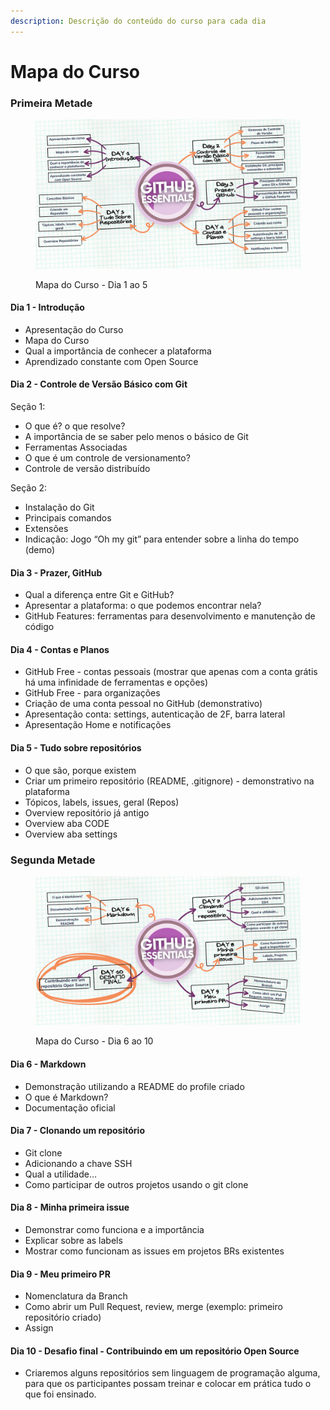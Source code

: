 ```yaml
---
description: Descrição do conteúdo do curso para cada dia
---
```


# Mapa do Curso

### Primeira Metade

<figure><img src="../.gitbook/assets/Mapa do Curso - Dia 1 ao 5.png" alt=""><figcaption><p>Mapa do Curso - Dia 1 ao 5</p></figcaption></figure>

#### Dia 1 - Introdução

* Apresentação do Curso
* Mapa do Curso
* Qual a importância de conhecer a plataforma
* Aprendizado constante com Open Source

#### Dia 2 - Controle de Versão Básico com Git

Seção 1:

* O que é? o que resolve?
* A importância de se saber pelo menos o básico de Git
* Ferramentas Associadas
* O que é um controle de versionamento?
* Controle de versão distribuído

Seção 2:

* Instalação do Git
* Principais comandos
* Extensões
* Indicação: Jogo “Oh my git” para entender sobre a linha do tempo (demo)

#### Dia 3 - Prazer, GitHub &#x20;

* Qual a diferença entre Git e GitHub?
* Apresentar a plataforma: o que podemos encontrar nela?
* GitHub Features: ferramentas para desenvolvimento e manutenção de código

#### Dia 4 - Contas e Planos

* GitHub Free - contas pessoais (mostrar que apenas com a conta grátis há uma infinidade de ferramentas e opções)
* GitHub Free - para organizações
* Criação de uma conta pessoal no GitHub (demonstrativo)
* Apresentação conta: settings, autenticação de 2F, barra lateral
* Apresentação Home e notificações

#### Dia 5 - Tudo sobre repositórios

* O que são, porque existem
* Criar um primeiro repositório (README, .gitignore) - demonstrativo na plataforma
* Tópicos, labels, issues, geral (Repos)
* Overview repositório já antigo
* Overview aba CODE
* Overview aba settings

### Segunda Metade

<figure><img src="../.gitbook/assets/Mapa do Curso - Dia 6 ao 10.png" alt=""><figcaption><p>Mapa do Curso - Dia 6 ao 10</p></figcaption></figure>

#### Dia 6 - Markdown&#x20;

* Demonstração utilizando a README do profile criado
* O que é Markdown?
* Documentação oficial

#### Dia 7 - Clonando um repositório&#x20;

* Git clone
* Adicionando a chave SSH
* Qual a utilidade…
* Como participar de outros projetos usando o git clone

#### Dia 8 - Minha primeira issue&#x20;

* Demonstrar como funciona e a importância
* Explicar sobre as labels
* Mostrar como funcionam as issues em projetos BRs existentes

#### Dia 9 - Meu primeiro PR&#x20;

* Nomenclatura da Branch
* Como abrir um Pull Request, review, merge (exemplo: primeiro repositório criado)
* Assign

#### Dia 10 - Desafio final - Contribuindo em um repositório Open Source &#x20;

* Criaremos alguns repositórios sem linguagem de programação alguma, para que os participantes possam treinar e colocar em prática tudo o que foi ensinado.





